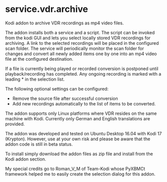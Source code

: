 # service.vdr.archive

Kodi addon to archive VDR recordings as mp4 video files.

The addon installs both a service and a script. The script can be 
invoked from the kodi GUI and lets you select locally stored VDR 
recordings for archiving. A link to the selected recordings will be
placed in the configured scan folder. The service will periodically 
monitor the scan folder for changes and convert all newly added items 
one by one into an mp4 video file at the configured destination.

If a file is currently being played or recorded conversion is postponed 
until playback/recording has completed. Any ongoing recording is marked 
with a leading * in the selection list.

The following optional settings can be configured:
- Remove the source file after successful conversion
- Add new recordings automatically to the list of items to be converted.

The addon supports only Linux platforms where VDR resides on the same
machine with Kodi. Currently only German and English translations are
provided.

The addon was developed and tested on Ubuntu Desktop 16.04 with Kodi 17 
(Krypton). However, use at your own risk and please be aware that the 
addon code is still in beta status.

To install simply download the addon files as zip file and install from
the Kodi addon section.

My special credits go to Roman_V_M of Team-Kodi whose PyXBMCt framework 
helped me to easily create the selection dialog for this addon.
